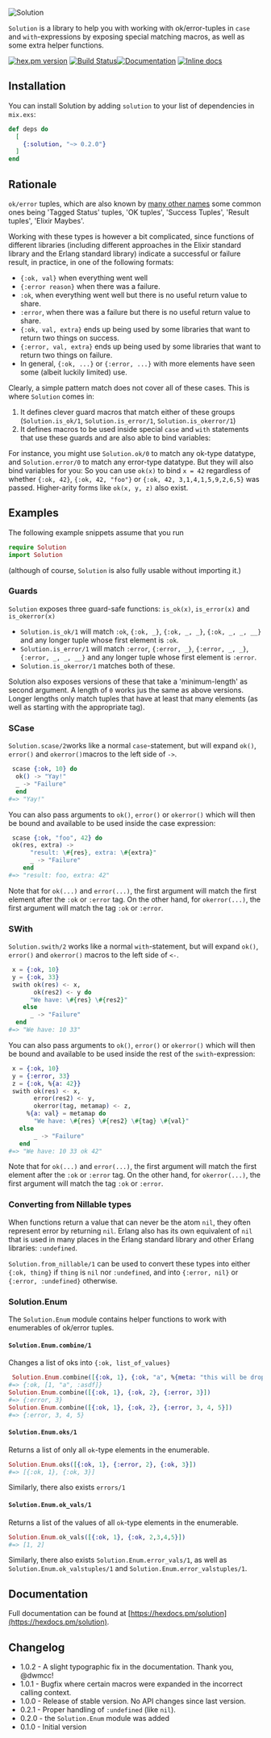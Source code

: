 ![Solution](https://raw.githubusercontent.com/Qqwy/elixir_solution/master/brand/logo_text_outlined.png)

`Solution` is a library to help you with working with ok/error-tuples in `case` and `with`-expressions by exposing special matching macros, as well as some extra helper functions.

[![hex.pm version](https://img.shields.io/hexpm/v/solution.svg)](https://hex.pm/packages/solution)
[![Build Status](https://travis-ci.org/Qqwy/elixir-solution.svg?branch=master)](https://travis-ci.org/Qqwy/elixir-solution)[![Documentation](https://img.shields.io/badge/hexdocs-latest-blue.svg)](https://hexdocs.pm/solution/index.html)
[![Inline docs](http://inch-ci.org/github/qqwy/elixir_solution.svg)](http://inch-ci.org/github/qqwy/elixir_solution)


## Installation

You can install Solution by adding `solution` to your list of dependencies in `mix.exs`:

```elixir
def deps do
  [
    {:solution, "~> 0.2.0"}
  ]
end
```

## Rationale

`ok/error` tuples, which are also known by [many other names](https://elixirforum.com/t/names-for-monadic-modalities/17186/5?u=qqwy) some common ones being 'Tagged Status' tuples, 'OK tuples', 'Success Tuples', 'Result tuples', 'Elixir Maybes'.

Working with these types is however a bit complicated, since functions of different libraries (including different approaches in the Elixir standard library and the Erlang standard library) indicate a successful or failure result, in practice, in one of the following formats:

- `{:ok, val}` when everything went well
- `{:error reason}` when there was a failure.
- `:ok`, when everything went well but there is no useful return value to share.
- `:error`, when there was a failure but there is no useful return value to share.
- `{:ok, val, extra}` ends up being used by some libraries that want to return two things on success.
- `{:error, val, extra}` ends up being used by some libraries that want to return two things on failure.
- In general, `{:ok, ...}` or `{:error, ...}` with more elements have seen some (albeit luckily limited) use.

Clearly, a simple pattern match does not cover all of these cases. This is where `Solution` comes in:

1. It defines clever guard macros that match either of these groups (`Solution.is_ok/1`, `Solution.is_error/1`, `Solution.is_okerror/1`)
2. It defines macros to be used inside special `case` and `with` statements that use these guards and are also able to bind variables:

For instance, you might use `Solution.ok/0` to match any ok-type datatype, and `Solution.error/0` to match any error-type datatype.
But they will also bind variables for you: So you can use `ok(x)` to bind `x = 42` regardless of whether `{:ok, 42}`, `{:ok, 42, "foo"}` or `{:ok, 42, 3,1,4,1,5,9,2,6,5}` was passed. Higher-arity forms like `ok(x, y, z)` also exist.

## Examples

The following example snippets assume that you run 
```elixir
require Solution
import Solution
```

(although of course, `Solution` is also fully usable without importing it.)

### Guards

`Solution` exposes three guard-safe functions: `is_ok(x)`, `is_error(x)` and `is_okerror(x)`

- `Solution.is_ok/1` will match `:ok`, `{:ok, _}`, `{:ok, _, _}`, `{:ok, _, _, __}` and any longer tuple whose first element is `:ok`.
- `Solution.is_error/1` will match `:error`,  `{:error, _}`, `{:error, _, _}`, `{:error, _, _, __}` and any longer tuple whose first element is `:error`.
- `Solution.is_okerror/1` matches both of these.

Solution also exposes versions of these that take a 'minimum-length' as second argument. A length of `0` works jus the same as above versions. Longer lengths only match tuples that have at least that many elements (as well as starting with the appropriate tag).

### SCase

`Solution.scase/2`works like a normal `case`-statement,
but will expand `ok()`, `error()` and `okerror()`macros to the left side of `->`.

```elixir
 scase {:ok, 10} do
  ok() -> "Yay!"
  _ -> "Failure"
  end
#=> "Yay!"
```


You can also pass arguments to `ok()`, `error()` or `okerror()` which will then be bound and available
to be used inside the case expression:

```elixir
 scase {:ok, "foo", 42} do
 ok(res, extra) ->
      "result: \#{res}, extra: \#{extra}"
      _ -> "Failure"
    end
#=> "result: foo, extra: 42"
```

Note that for `ok(...)` and `error(...)`, the first argument will match the first element after the `:ok` or `:error` tag.
On the other hand, for `okerror(...)`, the first argument will match the tag `:ok` or `:error`.

### SWith

`Solution.swith/2` works like a normal `with`-statement,
but will expand `ok()`, `error()` and `okerror()` macros to the left side of `<-`.


```elixir
 x = {:ok, 10}
 y = {:ok, 33}
 swith ok(res) <- x,
       ok(res2) <- y do
      "We have: \#{res} \#{res2}"
    else
      _ -> "Failure"
  end
#=> "We have: 10 33"
```


You can also pass arguments to `ok()`, `error()` or `okerror()` which will then be bound and available
to be used inside the rest of the `swith`-expression:

```elixir
 x = {:ok, 10}
 y = {:error, 33}
 z = {:ok, %{a: 42}}
 swith ok(res) <- x,
       error(res2) <- y,
       okerror(tag, metamap) <- z,
     %{a: val} = metamap do
       "We have: \#{res} \#{res2} \#{tag} \#{val}"
   else
       _ -> "Failure"
   end
#=> "We have: 10 33 ok 42"
```

Note that for `ok(...)` and `error(...)`, the first argument will match the first element after the `:ok` or `:error` tag.
On the other hand, for `okerror(...)`, the first argument will match the tag `:ok` or `:error`.

### Converting from Nillable types

When functions return a value that can never be the atom `nil`, they often represent error by returning `nil`.
Erlang also has its own equivalent of `nil` that is used in many places in the Erlang standard library and other Erlang libraries: `:undefined`.

`Solution.from_nillable/1` can be used to convert these types into either `{:ok, thing}` if `thing` is  `nil` nor `:undefined`, and into `{:error, nil}` or `{:error, :undefined}` otherwise.

### Solution.Enum

The `Solution.Enum` module contains helper functions to work with enumerables of ok/error tuples.


#### `Solution.Enum.combine/1`

Changes a list of oks into `{:ok, list_of_values}`

```elixir
 Solution.Enum.combine([{:ok, 1}, {:ok, "a", %{meta: "this will be dropped"}}, {:ok, :asdf}])
#=> {:ok, [1, "a", :asdf]}
Solution.Enum.combine([{:ok, 1}, {:ok, 2}, {:error, 3}])
#=> {:error, 3}
Solution.Enum.combine([{:ok, 1}, {:ok, 2}, {:error, 3, 4, 5}])
#=> {:error, 3, 4, 5}
```

#### `Solution.Enum.oks/1`


  Returns a list of only all `ok`-type elements in the enumerable.

```elixir
Solution.Enum.oks([{:ok, 1}, {:error, 2}, {:ok, 3}])
#=> [{:ok, 1}, {:ok, 3}]
```

Similarly, there also exists `errors/1`

#### `Solution.Enum.ok_vals/1`

  Returns a list of the values of all `ok`-type elements in the enumerable.
  
```elixir
Solution.Enum.ok_vals([{:ok, 1}, {:ok, 2,3,4,5}])
#=> [1, 2]
```

Similarly, there also exists `Solution.Enum.error_vals/1`, as well as `Solution.Enum.ok_valstuples/1` and `Solution.Enum.error_valstuples/1`.



## Documentation

Full documentation can be found at [https://hexdocs.pm/solution](https://hexdocs.pm/solution).


## Changelog

- 1.0.2 - A slight typographic fix in the documentation. Thank you, @dwmcc!
- 1.0.1 - Bugfix where certain macros were expanded in the incorrect calling context.
- 1.0.0 - Release of stable version. No API changes since last version.
- 0.2.1 - Proper handling of `:undefined` (like `nil`).
- 0.2.0 - the `Solution.Enum` module was added
- 0.1.0 - Initial version

